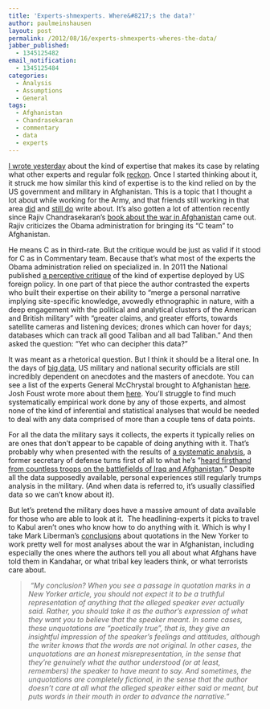 ```yaml
---
title: 'Experts-shmexperts. Where&#8217;s the data?'
author: paulmeinshausen
layout: post
permalink: /2012/08/16/experts-shmexperts-wheres-the-data/
jabber_published:
  - 1345125482
email_notification:
  - 1345125484
categories:
  - Analysis
  - Assumptions
  - General
tags:
  - Afghanistan
  - Chandrasekaran
  - commentary
  - data
  - experts
---
```

[I wrote yesterday][1] about the kind of expertise that makes its case by relating what other experts and regular folk [reckon][2]. Once I started thinking about it, it struck me how similar this kind of expertise is to the kind relied on by the US government and military in Afghanistan. This is a topic that I thought a lot about while working for the Army, and that friends still working in that area [did][3] and [still do][4] write about. It&#8217;s also gotten a lot of attention recently since Rajiv Chandrasekaran&#8217;s [book about the war in Afghanistan][5] came out. Rajiv criticizes the Obama administration for bringing its &#8220;C team&#8221; to Afghanistan.<!--more-->

He means C as in third-rate. But the critique would be just as valid if it stood for C as in Commentary team. Because that&#8217;s what most of the experts the Obama administration relied on specialized in. In 2011 the National published [a perceptive critique][6] of the kind of expertise deployed by US foreign policy. In one part of that piece the author contrasted the experts who built their expertise on their ability to “merge a personal narrative implying site-specific knowledge, avowedly ethnographic in nature, with a deep engagement with the political and analytical clusters of the American and British military&#8221; with &#8220;greater claims, and greater efforts, towards satellite cameras and listening devices; drones which can hover for days; databases which can track all good Taliban and all bad Taliban.&#8221; And then asked the question: &#8220;Yet who can decipher this data?&#8221;

It was meant as a rhetorical question. But I think it should be a literal one. In the days of [big data][7], US military and national security officials are still incredibly dependent on anecdotes and the masters of anecdote. You can see a list of the experts General McChrystal brought to Afghanistan [here][8]. Josh Foust wrote more about them [here][3]. You&#8217;ll struggle to find much systematically empirical work done by any of those experts, and almost none of the kind of inferential and statistical analyses that would be needed to deal with any data comprised of more than a couple tens of data points.

For all the data the military says it collects, the experts it typically relies on are ones that don&#8217;t appear to be capable of doing anything with it. That&#8217;s probably why when presented with the results of [a systematic analysis][9], a former secretary of defense turns first of all to what he&#8217;s &#8221;[heard firsthand from countless troops on the battlefields of Iraq and Afghanistan][10].&#8221; Despite all the data supposedly available, personal experiences still regularly trumps analysis in the military. (And when data is referred to, it&#8217;s usually classified data so we can&#8217;t know about it).

But let&#8217;s pretend the military does have a massive amount of data available for those who are able to look at it.  The headlining-experts it picks to travel to Kabul aren&#8217;t ones who know how to do anything with it. Which is why I take Mark Liberman&#8217;s [conclusions][11] about quotations in the New Yorker to work pretty well for most analyses about the war in Afghanistan, including especially the ones where the authors tell you all about what Afghans have told them in Kandahar, or what tribal key leaders think, or what terrorists care about.

>  *&#8220;My conclusion? When you see a passage in quotation marks in a New Yorker article, you should not expect it to be a truthful representation of anything that the alleged speaker ever actually said. Rather, you should take it as the author&#8217;s expression of what they want you to believe that the speaker meant. In some cases, these unquotations are &#8220;poetically true&#8221;, that is, they give an insightful impression of the speaker&#8217;s feelings and attitudes, although the writer knows that the words are not original. In other cases, the unquotations are an honest misrepresentation, in the sense that they&#8217;re genuinely what the author understood (or at least, remembers) the speaker to have meant to say. And sometimes, the unquotations are completely fictional, in the sense that the author doesn&#8217;t care at all what the alleged speaker either said or meant, but puts words in their mouth in order to advance the narrative.&#8221;*

 [1]: http://housesofstones.github.io/2012/08/15/experts-that-send-us-their-reckons/
 [2]: http://www.youtube.com/watch?v=oP-rkzJ6yZw
 [3]: http://registan.net/index.php/2009/05/24/gauging-obamas-af-pak-experts/
 [4]: http://registan.net/index.php/2012/06/28/exum-vs-exum-or-revisioning-counterinsurgency-in-helmand/
 [5]: http://www.foreignpolicy.com/articles/2012/06/25/deadwood?page=full
 [6]: http://www.thenational.ae/arts-culture/books/flying-blind-us-foreign-policys-lack-of-expertise?pageCount=0#full
 [7]: http://www.nytimes.com/2012/08/12/business/how-big-data-became-so-big-unboxed.html
 [8]: http://washingtonindependent.com/53322/so-who-were-the-advisers-for-mcchrystals-60-day-afghanistan-review
 [9]: http://www.foreignaffairs.com/articles/137800/chris-rohlfs-and-ryan-sullivan/the-mrap-boondoggle
 [10]: http://www.airforcetimes.com/news/2012/08/gannett-estimate-lives-mraps-saved-lowered-081412/
 [11]: http://languagelog.ldc.upenn.edu/nll/?p=4113